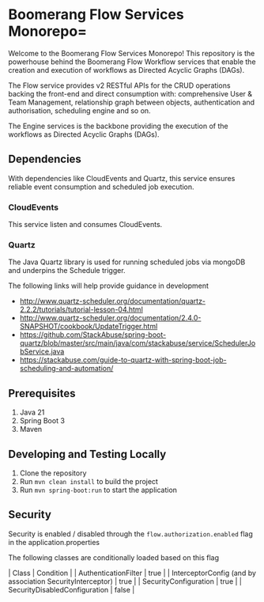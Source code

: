 # Boomerang Flow Services Monorepo=

Welcome to the Boomerang Flow Services Monorepo! This repository is the powerhouse behind the Boomerang Flow Workflow
services that enable the creation and execution of workflows as Directed Acyclic Graphs (DAGs).

The Flow service provides v2 RESTful APIs for the CRUD operations backing the front-end and direct consumption with:
comprehensive User & Team Management, relationship graph
between objects, authentication and authorisation, scheduling engine and so on.

The Engine services is the backbone providing the execution of the workflows as Directed Acyclic Graphs (DAGs).

## Dependencies

With dependencies like CloudEvents and Quartz, this service ensures
reliable event consumption and scheduled job execution.

### CloudEvents

This service listen and consumes CloudEvents.

### Quartz

The Java Quartz library is used for running scheduled jobs via mongoDB and underpins the Schedule trigger.

The following links will help provide guidance in development

- http://www.quartz-scheduler.org/documentation/quartz-2.2.2/tutorials/tutorial-lesson-04.html
- http://www.quartz-scheduler.org/documentation/2.4.0-SNAPSHOT/cookbook/UpdateTrigger.html
- https://github.com/StackAbuse/spring-boot-quartz/blob/master/src/main/java/com/stackabuse/service/SchedulerJobService.java
- https://stackabuse.com/guide-to-quartz-with-spring-boot-job-scheduling-and-automation/

## Prerequisites

1. Java 21
2. Spring Boot 3
3. Maven

## Developing and Testing Locally

1. Clone the repository
2. Run `mvn clean install` to build the project
3. Run `mvn spring-boot:run` to start the application

## Security

Security is enabled / disabled through the `flow.authorization.enabled` flag in the application.properties

The following classes are conditionally loaded based on this flag

| Class | Condition |
| AuthenticationFilter | true |
| InterceptorConfig (and by association SecurityInterceptor) | true |
| SecurityConfiguration | true |
| SecurityDisabledConfiguration | false |


